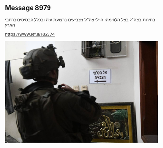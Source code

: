 ## Message 8979

בחירות בצה"ל בצל הלחימה:
חיילי צה"ל מצביעים ברצועת עזה ובכלל הבסיסים ברחבי הארץ

https://www.idf.il/182774

![Photo](8979/8979_photo.jpg)
